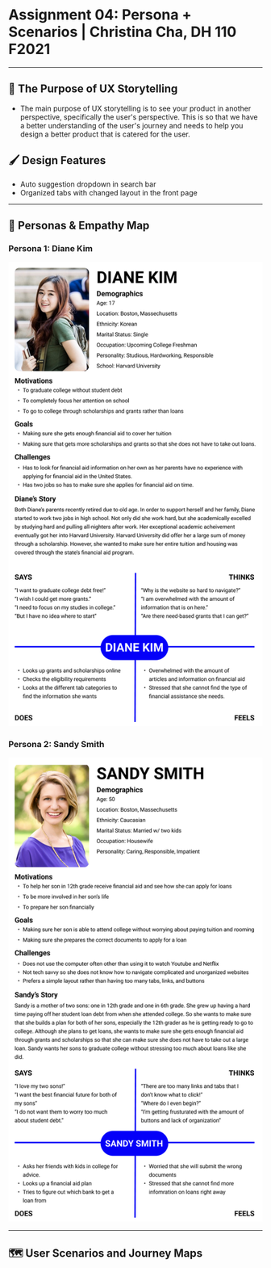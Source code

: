 # Assignment 04: Persona + Scenarios | Christina Cha, DH 110 F2021 

---
## 📖 The Purpose of UX Storytelling
- The main purpose of UX storytelling is to see your product in another perspective, specifically the user's perspective. This is so that we have a better understanding of the user's journey and needs to help you design a better product that is catered for the user.

## 🖌️ Design Features
- Auto suggestion dropdown in search bar
- Organized tabs with changed layout in the front page

---
## 👤 Personas & Empathy Map
### **Persona 1: Diane Kim**
<p align="center">
  <img src="./Diane Kim.png">
</p>

### **Persona 2: Sandy Smith**
<p align="center">
  <img src="./Sandy Smith.png">
</p>

---
## 🗺 User Scenarios and Journey Maps

